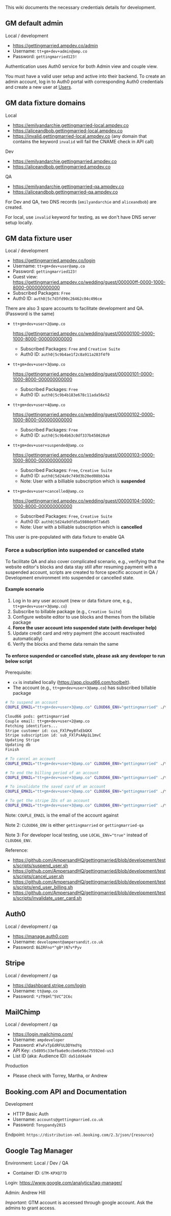 This wiki documents the necessary credentials details for development.

## GM default admin

Local / development
- https://gettingmarried.ampdev.co/admin
- Username: `tt+gm+dev+admin@amp.co`
- Password: `gettingmarried123!`

Authentication uses Auth0 service for both Admin view and couple view.
 
You must have a valid user setup and active into their backend. To create an admin account, log in to Auth0 portal  with corresponding Auth0 credentials and create a new user at [Users](https://manage.auth0.com/#/users). 

## GM data fixture domains

Local
- https://emilyandarchie.gettingmarried-local.ampdev.co
- https://aliceandbob.gettingmarried-local.ampdev.co
- https://invalid.gettingmarried-local.ampdev.co (any domain that contains the keyword `invalid` will fail the CNAME check in API call)

Dev
- https://emilyandarchie.gettingmarried.ampdev.co
- https://aliceandbob.gettingmarried.ampdev.co

QA
- https://emilyandarchie.gettingmarried-qa.ampdev.co
- https://aliceandbob.gettingmarried-qa.ampdev.co

For Dev and QA, two DNS records (`emilyandarchie` and `aliceandbob`)
are created.

For local, use `invalid` keyword for testing, as we don't have DNS
server setup locally.

## GM data fixture user

Local / development
- https://gettingmarried.ampdev.co/login
- Username: `tt+gm+dev+user@amp.co`
- Password: `gettingmarried123!`
- Guest view: https://gettingmarried.ampdev.co/wedding/guest/000000ff-0000-1000-8000-000000000000
- Subscribed Packages: `Free`
- Auth0 ID: `auth0|5c7d3fd90c26462c04c496ce`

There are also 3 spare accounts to facilitate development and QA. (Password is the same)

- `tt+gm+dev+user+2@amp.co`

    https://gettingmarried.ampdev.co/wedding/guest/00000100-0000-1000-8000-000000000000

    - Subscribed Packages: `Free` and `Creative Suite`
    - Auth0 ID: `auth0|5c9b4ae1f2c8a911a283f4f9`

- `tt+gm+dev+user+3@amp.co`

    https://gettingmarried.ampdev.co/wedding/guest/00000101-0000-1000-8000-000000000000

    - Subscribed Packages: `Free`
    - Auth0 ID: `auth0|5c9b4b183e678c11ada56e52`

- `tt+gm+dev+user+4@amp.co`

    https://gettingmarried.ampdev.co/wedding/guest/00000102-0000-1000-8000-000000000000

    - Subscribed Packages: `Free`
    - Auth0 ID: `auth0|5c9b4b63c0df337b458620a9`

- `tt+gm+dev+user+suspended@amp.co`

    https://gettingmarried.ampdev.co/wedding/guest/00000103-0000-1000-8000-000000000000

    - Subscribed Packages: `Free`, `Creative Suite`
    - Auth0 ID: `auth0|5d24a9c749d3b20ed08bb34a`
    - Note: User with a billiable subscription which is **suspended**

- `tt+gm+dev+user+cancelled@amp.co`

    https://gettingmarried.ampdev.co/wedding/guest/00000104-0000-1000-8000-000000000000

    - Subscribed Packages: `Free`, `Creative Suite`
    - Auth0 ID: `auth0|5d24a9dfd5a5980de9f7a6d5`
    - Note: User with a billiable subscription which is **cancelled**

This user is pre-populated with data fixture to enable QA

### Force a subscription into suspended or cancelled state

To facilitate QA and also cover complicated scenario, e.g., verifying that the website editor's blocks and data stay still after resuming payment with a suspended account, scripts are created to force specific account in QA / Development environment into suspended or cancelled state.

#### Example scenario

1. Log in to any user account (new or data fixture one, e.g., `tt+gm+dev+user+3@amp.co`)
1. Subscribe to billable package (e.g., `Creative Suite`)
1. Configure website editor to use blocks and themes from the billable package
1. **Force the user account into suspended state (with developer help)**
1. Update credit card and retry payment (the account reactivated automatically)
1. Verify the blocks and theme data remain the same

#### To enforce suspended or cancelled state, please ask any developer to run below script

Prerequisite:

- `cx` is installed locally (https://app.cloud66.com/toolbelt).
- The account (e.g., `tt+gm+dev+user+3@amp.co`) has subscribed billable package

```bash
# To suspend an account
COUPLE_EMAIL="tt+gm+dev+user+3@amp.co" CLOUD66_ENV="gettingmarried" ./tests/scripts/suspend_user.sh

Cloud66 pods: gettingmarried
Couple email: tt+gm+dev+user+2@amp.co
Fetching identifiers...
Stripe customer id: cus_FXlPmyBfxEbGKX
Stripe subscription id: sub_FXlPsAAp1L1mvC
Updating Stripe
Updating db
Finish

# To cancel an account
COUPLE_EMAIL="tt+gm+dev+user+3@amp.co" CLOUD66_ENV="gettingmarried" ./tests/scripts/cancel_user.sh

# To end the billing period of an account
COUPLE_EMAIL="tt+gm+dev+user+3@amp.co" CLOUD66_ENV="gettingmarried" ./tests/scripts/end_user_billing.sh

# To invalidate the saved card of an account
COUPLE_EMAIL="tt+gm+dev+user+3@amp.co" CLOUD66_ENV="gettingmarried" ./tests/scripts/invalidate_user_card.sh

# To get the stripe IDs of an account
COUPLE_EMAIL="tt+gm+dev+user+3@amp.co" CLOUD66_ENV="gettingmarried" ./tests/scripts/collect_user_data.sh
```

Note: `COUPLE_EMAIL` is the email of the account against

Note 2: `CLOUD66_ENV` is either `gettingmarried` or `gettingmarried-qa`

Note 3: For developer local testing, use `LOCAL_ENV="true"` instead of `CLOUD66_ENV`.

Reference:

- https://github.com/AmpersandHQ/gettingmarried/blob/development/tests/scripts/suspend_user.sh
- https://github.com/AmpersandHQ/gettingmarried/blob/development/tests/scripts/cancel_user.sh
- https://github.com/AmpersandHQ/gettingmarried/blob/development/tests/scripts/end_user_billing.sh
- https://github.com/AmpersandHQ/gettingmarried/blob/development/tests/scripts/invalidate_user_card.sh

## Auth0

Local / development / qa
- https://manage.auth0.com
- Username: `development@ampersandit.co.uk`
- Password: `B&IRFno*^gB*)N7v*Pyv`

## Stripe

Local / development / qa
- https://dashboard.stripe.com/login
- Username: `tt@amp.co`
- Password: `*zT9$Hl^5VC^2C6c`

## MailChimp

Local / development / qa
- https://login.mailchimp.com/
- Username: `ampdeveloper`
- Password: `#7wFxTpEdRFULDDYmdYq`
- API Key: `c5d895c33efba6e9ccbe6e56c75592ed-us3`
- List ID (aka: Audience ID): `da51dd4a04`

Production
- Please check with Torrey, Martha, or Andrew

## Booking.com API and Documentation

Development
- HTTP Basic Auth
- Username: `accounts@gettingmarried.co.uk`
- Password: `Tonypandy2015`

Endpoint: `https://distribution-xml.booking.com/2.3/json/{resource}`

## Google Tag Manager

Environment: Local / Dev / QA

- Container ID: `GTM-KPXQ77D`

Login: https://www.google.com/analytics/tag-manager/

Admin: Andrew Hill

*Important:* GTM account is accessed through google account. Ask the admins to grant access.